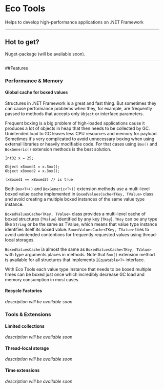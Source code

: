 
# Eco Tools
Helps to develop high-performance applications on .NET Framework

----------


## Hot to get?
Nuget-package (will be available soon).

----------

##Features
### Performance & Memory
#### Global cache for boxed values
Structures in .NET Framework is a great and fast thing. But sometimes they can cause performance problems when they, for example, are frequently passed to methods that accepts only `Object` or interface parameters.

Frequent boxing is a big problem of high-loaded applications cause it produces a lot of objects in heap that then needs to be collected by GC. Unintended load to GC leaves less CPU resources and memory for payload.
Sometimes it's very complicated to avoid unnecessary boxing when using external libraries or heavily modifiable code. For that cases using `Box()` and `BoxGeneric()` extension methods is the best solution.

```
Int32 x = 25;

Object xBoxed1 = x.Box();
Object xBoxed2 = x.Box();

(xBoxed1 == xBoxed2) // is true
```

Both `Box<T>()` and `BoxGeneric<T>()` extension methods use a multi-level boxed value cache implemented in `BoxedValuesCache<TKey, TValue>` class and avoid creating a multiple boxed instances of the same value type instance.

`BoxedValuesCache<TKey, TValue>` class provides a multi-level cache of boxed structures (`TValue`) identified by any key (`TKey`). `TKey` can be any type like `String` or be the same as TValue, which means that value type instance identifies itself its boxed value.
`BoxedValuesCache<TKey, TValue>` tries to avoid unintended contentions for frequently requested values using thread-local storages.

`BoxedValuesCache` ia almost the same as `BoxedValuesCache<TKey, TValue>` with type arguments places in methods.
Note that `Box()` extension method is available for all structures that implements `IEquatable<T>` interface.

With Eco Tools each value type instance that needs to be boxed multiple times can be boxed just once which incredibly decrease GC load and memory consumption in most cases.

#### Recycle Factories
*description will be available soon*

### Tools & Extensions 
#### Limited collections
*description will be available soon*

#### Thread-local storage
*description will be available soon*

#### Time extensions
*description will be available soon*